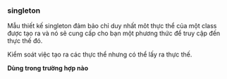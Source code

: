 ### singleton
<p>Mẫu thiết kế singleton đảm bảo chỉ duy nhất môt thực thể của một class được tạo ra và nó sẽ cung cấp cho bạn một phương thức để truy cập đến thực thế đó.</p>
<p>Kiểm soát việc tạo ra các thực thể nhưng có thể lấy ra thực thế.</p>
<strong><p>Dùng trong trường hợp nào</p></strong>

